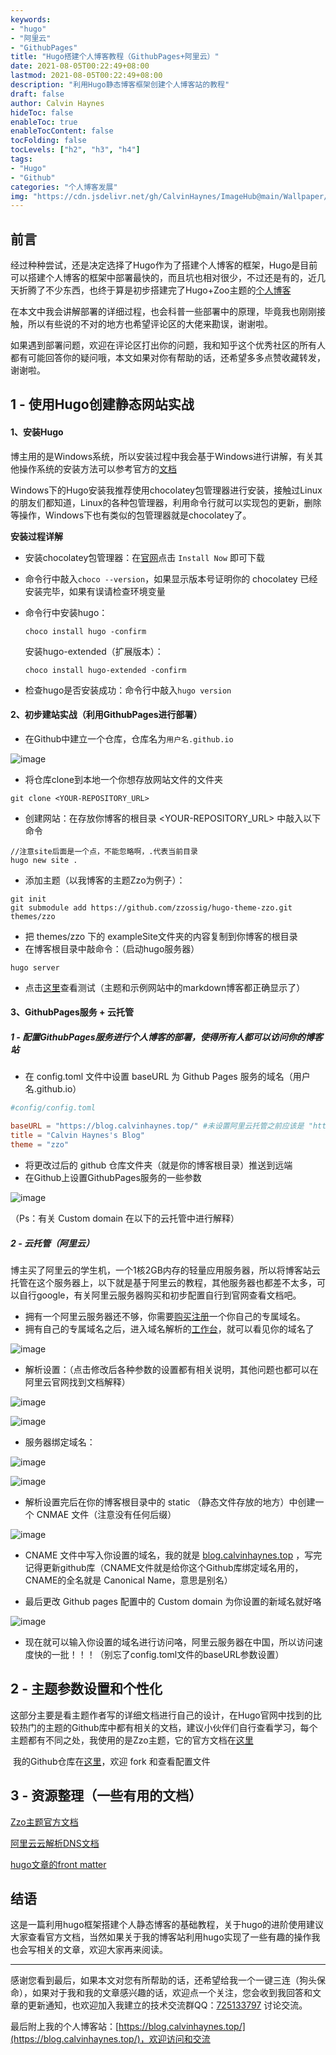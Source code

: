 ```yaml
---
keywords: 
- "hugo"
- "阿里云"
- "GithubPages"
title: "Hugo搭建个人博客教程（GithubPages+阿里云）"
date: 2021-08-05T00:22:49+08:00
lastmod: 2021-08-05T00:22:49+08:00
description: "利用Hugo静态博客框架创建个人博客站的教程"
draft: false
author: Calvin Haynes
hideToc: false
enableToc: true
enableTocContent: false
tocFolding: false
tocLevels: ["h2", "h3", "h4"]
tags:
- "Hugo"
- "Github"
categories: "个人博客发展"
img: "https://cdn.jsdelivr.net/gh/CalvinHaynes/ImageHub@main/Wallpaper/wallpaper-3-type.png"
---
```


## 前言

经过种种尝试，还是决定选择了Hugo作为了搭建个人博客的框架，Hugo是目前可以搭建个人博客的框架中部署最快的，而且坑也相对很少，不过还是有的，近几天折腾了不少东西，也终于算是初步搭建完了Hugo+Zoo主题的[个人博客](https://blog.calvinhaynes.top/)

在本文中我会讲解部署的详细过程，也会科普一些部署中的原理，毕竟我也刚刚接触，所以有些说的不对的地方也希望评论区的大佬来勘误，谢谢啦。

如果遇到部署问题，欢迎在评论区打出你的问题，我和知乎这个优秀社区的所有人都有可能回答你的疑问哦，本文如果对你有帮助的话，还希望多多点赞收藏转发，谢谢啦。

## 1 - 使用Hugo创建静态网站实战



#### 1、安装Hugo

博主用的是Windows系统，所以安装过程中我会基于Windows进行讲解，有关其他操作系统的安装方法可以参考官方的[文档](https://gohugo.io/getting-started/installing/)

Windows下的Hugo安装我推荐使用chocolatey包管理器进行安装，接触过Linux的朋友们都知道，Linux的各种包管理器，利用命令行就可以实现包的更新，删除等操作，Windows下也有类似的包管理器就是chocolatey了。



**安装过程详解**

- 安装chocolatey包管理器：在[官网](https://chocolatey.org/)点击 `Install Now` 即可下载

- 命令行中敲入`choco --version`，如果显示版本号证明你的 chocolatey 已经安装完毕，如果有误请检查环境变量

- 命令行中安装hugo：
  
  ```shell
  choco install hugo -confirm
  ```
  
  安装hugo-extended（扩展版本）：
  
  ```shell
  choco install hugo-extended -confirm
  ```
  
- 检查hugo是否安装成功：命令行中敲入`hugo version`



#### 2、初步建站实战（利用GithubPages进行部署）

- 在Github中建立一个仓库，仓库名为`用户名.github.io`

![image](https://cdn.jsdelivr.net/gh/CalvinHaynes/ImageHub@main/BlogImage/image.1l0hxny3q7b4.png)

- 将仓库clone到本地一个你想存放网站文件的文件夹

```shell
git clone <YOUR-REPOSITORY_URL>
```

- 创建网站：在存放你博客的根目录 <YOUR-REPOSITORY_URL> 中敲入以下命令

```shell
//注意site后面是一个点，不能忽略啊，.代表当前目录
hugo new site .
```

- 添加主题（以我博客的主题Zzo为例子）：

```shell
git init
git submodule add https://github.com/zzossig/hugo-theme-zzo.git themes/zzo
```

- 把 themes/zzo 下的 exampleSite文件夹的内容复制到你博客的根目录
- 在博客根目录中敲命令：（启动hugo服务器）

```shell
hugo server
```

- 点击[这里](http://localhost:1313/)查看测试（主题和示例网站中的markdown博客都正确显示了）



#### 3、GithubPages服务 + 云托管



##### 1 - 配置GithubPages服务进行个人博客的部署，使得所有人都可以访问你的博客站

- 在 config.toml 文件中设置 baseURL 为 Github Pages 服务的域名（用户名.github.io）

```toml
#config/config.toml

baseURL = "https://blog.calvinhaynes.top/" #未设置阿里云托管之前应该是 "https://用户名.github.io"
title = "Calvin Haynes's Blog"
theme = "zzo"
```

- 将更改过后的 github 仓库文件夹（就是你的博客根目录）推送到远端
- 在Github上设置GithubPages服务的一些参数

![image](https://cdn.jsdelivr.net/gh/CalvinHaynes/ImageHub@main/BlogImage/image.1ssfj1nz0jkw.png)

（Ps：有关 Custom domain 在以下的云托管中进行解释）



##### 2 - 云托管（阿里云）

​		博主买了阿里云的学生机，一个1核2GB内存的轻量应用服务器，所以将博客站云托管在这个服务器上，以下就是基于阿里云的教程，其他服务器也都差不太多，可以自行google，有关阿里云服务器购买和初步配置自行到官网查看文档吧。

- 拥有一个阿里云服务器还不够，你需要[购买注册](https://wanwang.aliyun.com/?spm=5176.19720258.J_8058803260.53.55d32c4axFU59f)一个你自己的专属域名。
- 拥有自己的专属域名之后，进入域名解析的[工作台](https://dns.console.aliyun.com/?spm=5176.12818093.ProductAndService--ali--widget-home-product-recent.dre0.5adc16d05LdZIH#/dns/domainList)，就可以看见你的域名了

![image](https://cdn.jsdelivr.net/gh/CalvinHaynes/ImageHub@main/BlogImage/image.7jhy38mugak0.png)

- 解析设置：（点击修改后各种参数的设置都有相关说明，其他问题也都可以在阿里云官网找到文档解释）

![image](https://cdn.jsdelivr.net/gh/CalvinHaynes/ImageHub@main/BlogImage/image.37z6o0rdyam0.png)

![image](https://cdn.jsdelivr.net/gh/CalvinHaynes/ImageHub@main/BlogImage/image.5faxpze1aqc0.png)

- 服务器绑定域名：

![image](https://cdn.jsdelivr.net/gh/CalvinHaynes/ImageHub@main/BlogImage/image.5u53qpc5aao0.png)

![image](https://cdn.jsdelivr.net/gh/CalvinHaynes/ImageHub@main/BlogImage/image.3992hz7hv360.png)

- 解析设置完后在你的博客根目录中的 static （静态文件存放的地方）中创建一个 CNMAE 文件（注意没有任何后缀）

![image](https://cdn.jsdelivr.net/gh/CalvinHaynes/ImageHub@main/BlogImage/image.q0epou32e1s.png)

- CNAME 文件中写入你设置的域名，我的就是 [blog.calvinhaynes.top](https://blog.calvinhaynes.top/) ，写完记得更新github库（CNAME文件就是给你这个Github库绑定域名用的，CNAME的全名就是 Canonical Name，意思是别名）

- 最后更改 Github pages 配置中的 Custom domain 为你设置的新域名就好咯

![image](https://cdn.jsdelivr.net/gh/CalvinHaynes/ImageHub@main/BlogImage/image.1ssfj1nz0jkw.png)

- 现在就可以输入你设置的域名进行访问咯，阿里云服务器在中国，所以访问速度快的一批！！！（别忘了config.toml文件的baseURL参数设置）



## 2 - 主题参数设置和个性化

​	这部分主要是看主题作者写的详细文档进行自己的设计，在Hugo官网中找到的比较热门的主题的Github库中都有相关的文档，建议小伙伴们自行查看学习，每个主题都有不同之处，我使用的是Zzo主题，它的官方文档在[这里](https://zzo-docs.vercel.app/)

​	我的Github仓库在[这里](https://github.com/CalvinHaynes/CalvinHaynes.github.io)，欢迎 fork 和查看配置文件



## 3 - 资源整理（一些有用的文档）

  [Zzo主题官方文档](https://zzo-docs.vercel.app/)

  [阿里云云解析DNS文档](https://help.aliyun.com/product/29697.html?spm=a2c4g.11186623.6.540.d0044e82AEgtJN)

  [hugo文章的front matter](https://gohugo.io/content-management/front-matter/)

## 结语
这是一篇利用hugo框架搭建个人静态博客的基础教程，关于hugo的进阶使用建议大家查看官方文档，当然如果关于我的博客站利用hugo实现了一些有趣的操作我也会写相关的文章，欢迎大家再来阅读。

---

感谢您看到最后，如果本文对您有所帮助的话，还希望给我一个一键三连（狗头保命），如果对于我和我的文章感兴趣的话，欢迎点一个关注，您会收到我回答和文章的更新通知，也欢迎加入我建立的技术交流群QQ：[725133797](https://jq.qq.com/?_wv=1027&k=dD4NZkUt) 讨论交流。

最后附上我的个人博客站：[https://blog.calvinhaynes.top/](https://blog.calvinhaynes.top/)，欢迎访问和交流